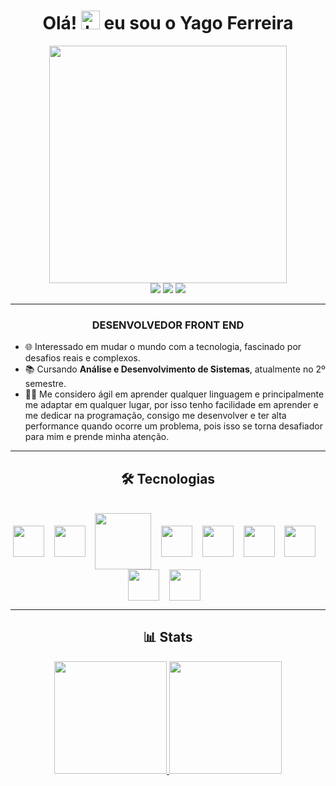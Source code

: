 <h1 align="center">Olá! <img src="https://raw.githubusercontent.com/kaueMarques/kaueMarques/master/hi.gif" height="30" alt="hand saying ola"width="30px" alt="hand_saying_ hi"> eu sou o Yago Ferreira</h1>

<div align="center">
   <img height="380em" src="https://user-images.githubusercontent.com/103700322/202863310-a26baa0c-10a4-4534-9d34-73fe14005c7a.gif"/>
</div>

<div align="center">
   <a href="https://www.linkedin.com/in/yago-ferreira-530a46237/" target="_blank"><img src="https://img.shields.io/badge/-LinkedIn-%230077B5?style=for-the-badge&logo=linkedin&logoColor=white" target="_blank"></a>
   <a href="https://mail.google.com/mail/u/0/?tab=rm&ogbl#inbox" target="_blank"><img src="https://img.shields.io/badge/Gmail-D14836?style=for-the-badge&logo=gmail&logoColor=white"></a>
   <a href="https://wa.me/5561985643645" target="_blank"><img src="https://img.shields.io/badge/WhatsApp-25D366?style=for-the-badge&logo=whatsapp&logoColor=white"></a>
</div>

***

<div align="center">
   <h3> DESENVOLVEDOR FRONT END </h3>
</div>

- 🌐 Interessado em mudar o mundo com a tecnologia, fascinado por desafios reais e complexos.
- 📚 Cursando **Análise e Desenvolvimento de Sistemas**, atualmente no 2º semestre.
- 👨‍💻 Me considero ágil em aprender qualquer linguagem e principalmente me adaptar em qualquer lugar, por isso tenho facilidade em aprender e me dedicar na programação, consigo me desenvolver e ter alta performance quando ocorre um problema, pois isso se torna desafiador para mim e prende minha atenção.

***

<div align="center">
   <h2> 🛠 Tecnologias</h2>
</div>

<div style="display: inline_block" align="center"><br/>
    <img align="center" width="50px" src="https://cdn.jsdelivr.net/gh/devicons/devicon/icons/javascript/javascript-plain.svg" />&nbsp &nbsp
    <img align="center" width="50px" src="https://cdn.jsdelivr.net/gh/devicons/devicon/icons/typescript/typescript-original.svg" />&nbsp &nbsp
    <img align="center" width="90px" src="https://cdn.jsdelivr.net/gh/devicons/devicon/icons/nodejs/nodejs-original-wordmark.svg" />&nbsp &nbsp
    <img align="center" width="50px" src="https://cdn.jsdelivr.net/gh/devicons/devicon/icons/angularjs/angularjs-plain.svg" />&nbsp &nbsp
    <img align="center" width="50px" src="https://cdn.jsdelivr.net/gh/devicons/devicon/icons/react/react-original.svg" />&nbsp &nbsp
    <img align="center" width="50px" src="https://cdn.jsdelivr.net/gh/devicons/devicon/icons/python/python-original.svg" />&nbsp &nbsp
    <img align="center" width="50px" src="https://cdn.jsdelivr.net/gh/devicons/devicon/icons/git/git-original.svg" />&nbsp &nbsp
    <img align="center" width="50px" src="https://cdn.jsdelivr.net/gh/devicons/devicon/icons/mysql/mysql-original-wordmark.svg" />&nbsp &nbsp
    <img align="center" width="50px" src="https://cdn.jsdelivr.net/gh/devicons/devicon/icons/npm/npm-original-wordmark.svg" />&nbsp &nbsp
</div>

***

<div align="center">
   <h2> 📊 Stats </h2>
</div>

<div align="center">
  <a href="https://github.com/YagoFerre">
  <img height="180em" src="https://github-readme-stats.vercel.app/api?username=YagoFerre&show_icons=true&theme=dark&include_all_commits=true&count_private=true"/>
  <img height="180em" src="https://github-readme-stats.vercel.app/api/top-langs/?username=YagoFerre&layout=compact&langs_count=7&theme=dark"/>
</div>
